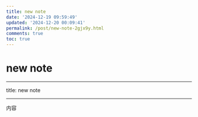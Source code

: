 ```yaml
---
title: new note
date: '2024-12-19 09:59:49'
updated: '2024-12-20 00:09:41'
permalink: /post/new-note-2gjx9y.html
comments: true
toc: true
---
```


# new note

---

title: new note

---

内容

‍
